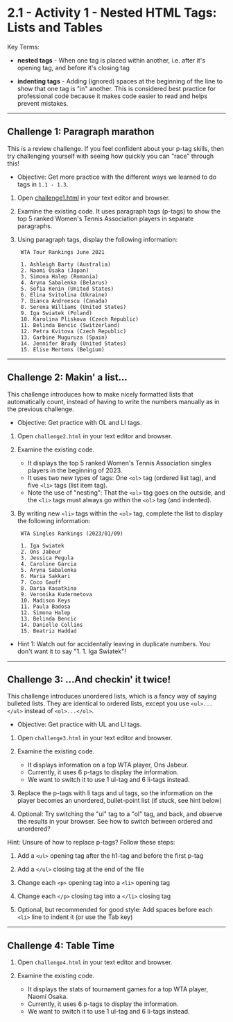 # 2.1 - Activity 1 - Nested HTML Tags: Lists and Tables

Key Terms:

- **nested tags** - When one tag is placed within another, i.e. after it's
  opening tag, and before it's closing tag

- **indenting tags** - Adding (ignored) spaces at the beginning of the line to
  show that one tag is "in" another. This is considered best practice for
  professional code because it makes code easier to read and helps prevent
  mistakes.

----------------------------------


Challenge 1: Paragraph marathon
----------------------------------

This is a review challenge. If you feel confident about your p-tag skills, then
try challenging yourself with seeing how quickly you can "race" through this!

* Objective: Get more practice with the different ways we learned to do tags in
  `1.1 - 1.3`.

1. Open [challenge1.html](./challenge1.html) in your text editor and browser.

2. Examine the existing code. It uses paragraph tags (p-tags) to show the top 5
ranked Women's Tennis Association players in separate paragraphs.

3. Using paragraph tags, display the following information:

        WTA Tour Rankings June 2021

        1. Ashleigh Barty (Australia)
        2. Naomi Osaka (Japan)
        3. Simona Halep (Romania)
        4. Aryna Sabalenka (Belarus)
        5. Sofia Kenin (United States)
        6. Elina Svitolina (Ukraine)
        7. Bianca Andreescu (Canada)
        8. Serena Williams (United States)
        9. Iga Swiatek (Poland)
        10. Karolina Pliskova (Czech Republic)
        11. Belinda Bencic (Switzerland)
        12. Petra Kvitova (Czech Republic)
        13. Garbine Muguruza (Spain)
        14. Jennifer Brady (United States)
        15. Elise Mertens (Belgium)


----------------------------------


Challenge 2: Makin' a list...
----------------------------------

This challenge introduces how to make nicely formatted lists that automatically
count, instead of having to write the numbers manually as in the previous
challenge.

* Objective: Get practice with OL and LI tags.

1. Open `challenge2.html` in your text editor and browser.

2. Examine the existing code.
    - It displays the top 5 ranked Women's Tennis Association singles players
      in the beginning of 2023.
    - It uses two new types of tags: One `<ol>` tag (ordered list tag), and
      five `<li>` tags (list item tag).
    - Note the use of "nesting": That the `<ol>` tag goes on the outside, and
      the `<li>` tags must always go within the `<ol>` tag (and indented).

3. By writing new `<li>` tags within the `<ol>` tag, complete the list to
display the following information:

        WTA Singles Rankings (2023/01/09)

        1. Iga Swiatek
        2. Ons Jabeur
        3. Jessica Pegula
        4. Caroline Garcia
        5. Aryna Sabalenka
        6. Maria Sakkari
        7. Coco Gauff
        8. Daria Kasatkina
        9. Veronika Kudermetova
        10. Madison Keys
        11. Paula Badosa
        12. Simona Halep
        13. Belinda Bencic
        14. Danielle Collins
        15. Beatriz Haddad


* Hint 1: Watch out for accidentally leaving in duplicate numbers. You don't
  want it to say "1. 1. Iga Swiatek"!


----------------------------------


Challenge 3: ...And checkin' it twice!
-------------------------------------------

This challenge introduces unordered lists, which is a fancy way of saying
bulleted lists. They are identical to ordered lists, except you use
`<ul>...</ul>` instead of `<ol>...</ol>`.

* Objective: Get practice with UL and LI tags.

1. Open `challenge3.html` in your text editor and browser.

2. Examine the existing code.
    - It displays information on a top WTA player, Ons Jabeur.
    - Currently, it uses 6 p-tags to display the information.
    - We want to switch it to use 1 ul-tag and 6 li-tags instead.

3. Replace the p-tags with li tags and ul tags, so the information on the
player becomes an unordered, bullet-point list (if stuck, see hint below)

4. Optional: Try switching the "ul" tag to a "ol" tag, and back, and observe
the results in your browser. See how to switch between ordered and unordered?

Hint: Unsure of how to replace p-tags? Follow these steps:

1. Add a `<ul>` opening tag after the h1-tag and before the first p-tag

2. Add a `</ul>` closing tag at the end of the file

3. Change each `<p>` opening tag into a `<li>` opening tag

4. Change each `</p>` closing tag into a `</li>` closing tag

5. Optional, but recommended for good style: Add spaces before each `<li>` line
to indent it (or use the Tab key)



----------------------------------


Challenge 4: Table Time
-------------------------------------------

1. Open `challenge4.html` in your text editor and browser.

2. Examine the existing code.
    - It displays the stats of tournament games for a top WTA player, Naomi Osaka.
    - Currently, it uses 6 p-tags to display the information.
    - We want to switch it to use 1 ul-tag and 6 li-tags instead.






